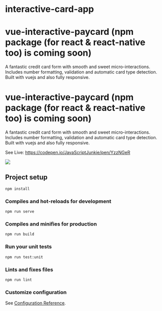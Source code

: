 # interactive-card-app
# vue-interactive-paycard (npm package (for react &amp; react-native too) is coming soon) 
A fantastic credit card form with smooth and sweet micro-interactions. Includes number formatting, validation and automatic card type detection. Built with vuejs and also fully responsive.

# vue-interactive-paycard (npm package (for react & react-native too) is coming soon)

A fantastic credit card form with smooth and sweet micro-interactions. Includes number formatting, validation and automatic card type detection. Built with vuejs and also fully responsive.

See Live: https://codepen.io/JavaScriptJunkie/pen/YzzNGeR

![](demo.gif)


## Project setup
```
npm install
```

### Compiles and hot-reloads for development
```
npm run serve
```

### Compiles and minifies for production
```
npm run build
```

### Run your unit tests
```
npm run test:unit
```

### Lints and fixes files
```
npm run lint
```

### Customize configuration
See [Configuration Reference](https://cli.vuejs.org/config/).
